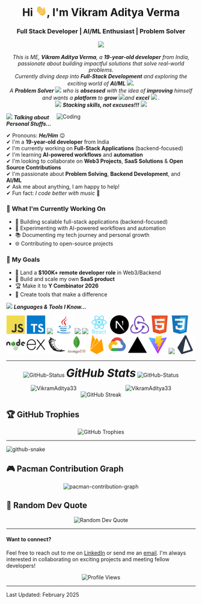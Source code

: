 

<h1 align="center">Hi <img src="https://raw.githubusercontent.com/ABSphreak/ABSphreak/master/gifs/Hi.gif" width="30px">, I'm Vikram Aditya Verma</h1>
<h3 align="center">Full Stack Developer | AI/ML Enthusiast | Problem Solver</h3>

<div align="center">
  <img src="https://readme-typing-svg.vercel.app/?lines=Building%20Impactful%20Solutions;Always%20Learning%20%7C%20Always%20Growing;Passionate%20About%20Tech&center=true&width=380&height=50">
</div>



<p align="center">
  <em>
    This is ME, <b>Vikram Aditya Verma</b>, a <b>19-year-old developer</b> from India, passionate about building impactful solutions that solve real-world problems. <br>
    Currently diving deep into <b>Full-Stack Development</b> and exploring the exciting world of <b>AI/ML</b> <img src="https://github.com/TheDudeThatCode/TheDudeThatCode/blob/master/Assets/Developer.gif" width="30px">. <br>
    A <b>Problem Solver</b>&nbsp;<img src="https://github.com/TheDudeThatCode/TheDudeThatCode/blob/master/Assets/Designer.gif" width="36px">&nbsp;who is <b>obsessed</b>
    with the idea of <b>improving</b> himself and wants a <b>platform</b> to 
    <b>grow</b> <img src="https://github.com/TheDudeThatCode/TheDudeThatCode/blob/master/Assets/Rocket.gif" width="18px">and 
    <b>excel</b> <img src="https://github.com/TheDudeThatCode/TheDudeThatCode/blob/master/Assets/Medal.gif" width="20px">&nbsp;.
  </em> 
  <br>
  <img src="https://media.giphy.com/media/VgCDAzcKvsR6OM0uWg/giphy.gif" width="50" /> <b><i>Stacking skills, not excuses!!!</i></b> <img src="https://media.giphy.com/media/7j2hfyeVcDtf2/giphy.gif" width="50" />
</p>

<img align="right" width="370px" alt="Coding" src="https://media.giphy.com/media/3ohs4BSacFKI7A717y/giphy.gif" />

<img width="30px" src="https://media.giphy.com/media/ObNTw8Uzwy6KQ/giphy.gif">&nbsp;**_Talking about Personal Stuffs..._**

✔ Pronouns: **_He/Him_** 😉<br>
✔ I'm a **19-year-old developer** from India<br>
✔ I'm currently working on **Full-Stack Applications** (backend-focused)<br>
✔ I'm learning **AI-powered workflows** and **automation**<br>
✔ I'm looking to collaborate on **Web3 Projects**, **SaaS Solutions** & **Open Source Contributions**<br>
✔ I'm passionate about **Problem Solving**, **Backend Development**, and **AI/ML**<br>
✔ Ask me about anything, I am happy to help!<br>
✔ Fun fact: _I code better with music_ 🎵<br>

### 🎯 **What I'm Currently Working On**
- 🔧 Building scalable full-stack applications (backend-focused)
- 🤖 Experimenting with AI-powered workflows and automation
- 📚 Documenting my tech journey and personal growth
- 🌐 Contributing to open-source projects

### 🎪 **My Goals**
- 💼 Land a **$100K+ remote developer role** in Web3/Backend
- 🚀 Build and scale my own **SaaS product**
- 🏆 Make it to **Y Combinator 2026**
- 🌟 Create tools that make a difference

<img width="30px" src="https://media.giphy.com/media/ObNTw8Uzwy6KQ/giphy.gif">&nbsp;**_Languages & Tools I Know..._**

<p align="left">
  <code><img height="50" src="https://raw.githubusercontent.com/devicons/devicon/master/icons/javascript/javascript-original.svg"></code>
  <code><img height="50" src="https://raw.githubusercontent.com/devicons/devicon/master/icons/typescript/typescript-original.svg" alt="typescript"/></code>
  <code><img height="50" src="https://raw.githubusercontent.com/jmnote/z-icons/master/svg/python.svg"></code>
  <code><img height="50" src="https://raw.githubusercontent.com/devicons/devicon/master/icons/java/java-original.svg"></code>
  <code><img height="50" src="https://raw.githubusercontent.com/jmnote/z-icons/master/svg/cpp.svg"></code>
  <code><img height="50" src="https://raw.githubusercontent.com/jmnote/z-icons/master/svg/c.svg"></code>
  <code><img height="50" src="https://raw.githubusercontent.com/devicons/devicon/master/icons/react/react-original-wordmark.svg"></code>
  <code><img height="50" src="https://raw.githubusercontent.com/devicons/devicon/master/icons/nextjs/nextjs-original.svg"></code>
  <code><img height="50" src="https://raw.githubusercontent.com/devicons/devicon/master/icons/redux/redux-original.svg"></code>
  <code><img height="50" src="https://raw.githubusercontent.com/devicons/devicon/master/icons/html5/html5-original.svg"></code>
  <code><img height="50" src="https://raw.githubusercontent.com/devicons/devicon/master/icons/css3/css3-original.svg"></code>
  <code><img height="50" src="https://raw.githubusercontent.com/devicons/devicon/master/icons/nodejs/nodejs-original-wordmark.svg"></code>
  <code><img height="50" src="https://raw.githubusercontent.com/devicons/devicon/master/icons/express/express-original.svg"></code>
  <code><img height="50" src="https://raw.githubusercontent.com/devicons/devicon/master/icons/flask/flask-original.svg"></code>
  <code><img height="50" src="https://raw.githubusercontent.com/devicons/devicon/master/icons/mongodb/mongodb-original-wordmark.svg"></code>
  <code><img height="50" src="https://raw.githubusercontent.com/devicons/devicon/master/icons/firebase/firebase-plain.svg"></code>
  <code><img height="50" src="https://raw.githubusercontent.com/devicons/devicon/master/icons/googlecloud/googlecloud-original.svg"></code>
  <code><img height="50" src="https://raw.githubusercontent.com/devicons/devicon/master/icons/vercel/vercel-original.svg"></code>
  <code><img height="50" src="https://raw.githubusercontent.com/devicons/devicon/master/icons/vitejs/vitejs-original.svg"></code>
  <code><img height="50" src="https://raw.githubusercontent.com/jmnote/z-icons/master/svg/git.svg"></code>
  <code><img height="50" src="https://raw.githubusercontent.com/devicons/devicon/master/icons/prisma/prisma-original.svg"></code>
</p>

<hr>

<p align="center">
 <img src="https://media.giphy.com/media/8UHRm5oY4k4FDxq5QG/giphy.gif" width="50px" alt="GitHub-Status"/>
 <i style="font-size:30px !important;"><b>GitHub Stats</b></i>
 <img src="https://media.giphy.com/media/8UHRm5oY4k4FDxq5QG/giphy.gif" width="50px" alt="GitHub-Status"/>
</p>

<div style="display:flex; flex-wrap:wrap; justify-content:space-around;">
  <span width="100%" style="align:left;" >
    <img style="height:100%" src="https://github-readme-stats.vercel.app/api/top-langs?username=VikramAditya33&show_icons=true&locale=en&layout=compact&theme=aura" alt="VikramAditya33" />
  </span>
  <span width="100%">
    <img style="height:100%;" src="https://github-readme-stats.vercel.app/api?username=VikramAditya33&show_icons=true&locale=en&theme=aura" alt="VikramAditya33">
  </span>
</div>

<div align="center">
  <img src="https://nirzak-streak-stats.vercel.app/?user=VikramAditya33&theme=aura&hide_border=false" alt="GitHub Streak" />
</div>

## 🏆 GitHub Trophies

<div align="center">
  <img src="https://github-profile-trophy.vercel.app/?username=VikramAditya33&theme=shadow_blue&no-frame=false&no-bg=false&margin-w=4" alt="GitHub Trophies" />
</div>

<hr>

<picture>
  <source media="(prefers-color-scheme: dark)" srcset="https://raw.githubusercontent.com/VikramAditya33/VikramAditya33/output/github-snake-dark.svg" /> 
  <source media="(prefers-color-scheme: light)" srcset="https://raw.githubusercontent.com/VikramAditya33/VikramAditya33/output/github-snake.svg" />
  <img alt="github-snake" src="https://raw.githubusercontent.com/VikramAditya33/VikramAditya33/output/github-snake.svg" />
</picture>

## 🎮 Pacman Contribution Graph

<div align="center">
  <img src="https://raw.githubusercontent.com/VikramAditya33/VikramAditya33/output/pacman-contribution-graph.svg" alt="pacman-contribution-graph" style="background-color: transparent;" />
</div>

## 💭 Random Dev Quote

<div align="center">
  <img src="https://quotes-github-readme.vercel.app/api?type=horizontal&theme=gruvbox" alt="Random Dev Quote" />
</div>

---

#### Want to connect?

Feel free to reach out to me on [LinkedIn](https://www.linkedin.com/in/vikram-aditya-verma-b80561367/) or send me an [email](mailto:vikramadityaverma87@gmail.com). I'm always interested in collaborating on exciting projects and meeting fellow developers!

<div align="center">
  <img src="https://visitcount.itsvg.in/api?id=VikramAditya33&icon=3&color=0" alt="Profile Views" />
</div>

---

Last Updated: February 2025
